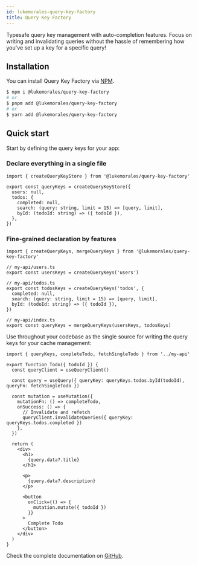 ```yaml
---
id: lukemorales-query-key-factory
title: Query Key Factory
---
```


Typesafe query key management with auto-completion features. Focus on writing and invalidating queries without the hassle of remembering how you've set up a key for a specific query!


## Installation
You can install Query Key Factory via [NPM](https://www.npmjs.com/package/@lukemorales/query-key-factory).

```bash
$ npm i @lukemorales/query-key-factory
# or
$ pnpm add @lukemorales/query-key-factory
# or
$ yarn add @lukemorales/query-key-factory
```


## Quick start
Start by defining the query keys for your app:

### Declare everything in a single file
```tsx
import { createQueryKeyStore } from '@lukemorales/query-key-factory'

export const queryKeys = createQueryKeyStore({
  users: null,
  todos: {
    completed: null,
    search: (query: string, limit = 15) => [query, limit],
    byId: (todoId: string) => ({ todoId }),
  },
})
```

### Fine-grained declaration by features
```tsx
import { createQueryKeys, mergeQueryKeys } from '@lukemorales/query-key-factory'

// my-api/users.ts
export const usersKeys = createQueryKeys('users')

// my-api/todos.ts
export const todosKeys = createQueryKeys('todos', {
  completed: null,
  search: (query: string, limit = 15) => [query, limit],
  byId: (todoId: string) => ({ todoId }),
})

// my-api/index.ts
export const queryKeys = mergeQueryKeys(usersKeys, todosKeys)
```

Use throughout your codebase as the single source for writing the query keys for your cache management:
```tsx
import { queryKeys, completeTodo, fetchSingleTodo } from '../my-api'

export function Todo({ todoId }) {
  const queryClient = useQueryClient()

  const query = useQuery({ queryKey: queryKeys.todos.byId(todoId), queryFn: fetchSingleTodo })

  const mutation = useMutation({
    mutationFn: () => completeTodo,
    onSuccess: () => {
      // Invalidate and refetch
      queryClient.invalidateQueries({ queryKey: queryKeys.todos.completed })
    },
  })

  return (
    <div>
      <h1>
        {query.data?.title}
      </h1>

      <p>
        {query.data?.description}
      </p>

      <button
        onClick={() => {
          mutation.mutate({ todoId })
        }}
      >
        Complete Todo
      </button>
    </div>
  )
}
```

Check the complete documentation on [GitHub](https://github.com/lukemorales/query-key-factory).
